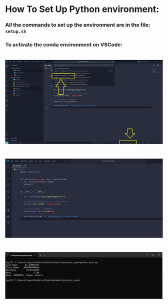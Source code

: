 # How To Set Up Python environment:




### All the commands to set up the environment are in the file: `setup.sh`


### To activate the conda environment on VSCode:


<h1 align="center">
  <img src="images/image_1.png" alt="run manually" width="700px">
  <br>
</h1>


<h1 align="center">
  <img src="images/image_2.png" alt="run manually" width="700px">
  <br>
</h1>


<h1 align="center">
  <img src="images/image_3.png" alt="run manually" width="700px">
  <br>
</h1>
